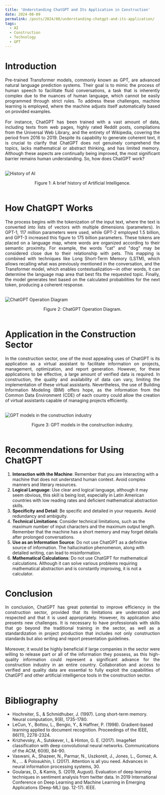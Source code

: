 ```yaml
---
title: 'Understanding ChatGPT and Its Application in Construction'
date: 2024-08-09
permalink: /posts/2024/08/understanding-chatgpt-and-its-application/
tags:
  - AI
  - Construction
  - Technology
  - GPT
---
```


**Introduction**
======
<div style="text-align: justify;">
Pre-trained Transformer models, commonly known as GPT, are advanced natural language prediction systems. Their goal is to mimic the process of human speech to facilitate fluid conversations, a task that is inherently complex due to the nuances of human language, which cannot be easily programmed through strict rules. To address these challenges, machine learning is employed, where the machine adjusts itself automatically based on provided examples.
<br><br>
For instance, ChatGPT has been trained with a vast amount of data, including texts from web pages, highly rated Reddit posts, compilations from the Universal Web Library, and the entirety of Wikipedia, covering the period from 2016 to 2019. Despite its capability to generate coherent text, it is crucial to clarify that ChatGPT does not genuinely comprehend the topics, lacks mathematical or abstract thinking, and has limited memory. Although these aspects are continually being improved, the most significant barrier remains human understanding. So, how does ChatGPT work?
<br><br>
</div>

![History of AI](/images/Post/post-1/01.png)

<div style="text-align: center;">
Figure 1: A brief history of Artificial Intelligence.
<br><br>
</div>

**How ChatGPT Works**
======
<div style="text-align: justify;">
The process begins with the tokenization of the input text, where the text is converted into lists of vectors with multiple dimensions (parameters). In GPT-1, 117 million parameters were used, while GPT-2 employed 1.5 billion, and GPT-3 increased this figure to 175 billion parameters. These tokens are placed on a language map, where words are organized according to their semantic proximity. For example, the words "cat" and "dog" may be considered close due to their relationship with pets. This mapping is combined with techniques like Long Short-Term Memory (LSTM), which allows recalling what was previously mentioned in the conversation, and the Transformer model, which enables contextualization—in other words, it can determine the language map area that best fits the requested topic. Finally, the model generates text based on the calculated probabilities for the next token, producing a coherent response.
<br><br>
</div>

![ChatGPT Operation Diagram](/images/Post/post-1/02.png)

<div style="text-align: center;">
Figure 2: ChatGPT Operation Diagram.
<br><br>
</div>

**Application in the Construction Sector**
======
<div style="text-align: justify;">
In the construction sector, one of the most appealing uses of ChatGPT is its application as a virtual assistant to facilitate information on projects, management, optimization, and report generation. However, for these applications to be effective, a large amount of verified data is required. In construction, the quality and availability of data can vary, limiting the implementation of these virtual assistants. Nevertheless, the use of Building Information Modeling (BIM) offers hope, as the information from the Common Data Environment (CDE) of each country could allow the creation of virtual assistants capable of managing projects efficiently.
<br><br>
</div>

![GPT models in the construction industry](/images/Post/post-1/03.png)

<div style="text-align: center;">
Figure 3: GPT models in the construction industry.
<br><br>
</div>

**Recommendations for Using ChatGPT**
======
1. **Interaction with the Machine**: Remember that you are interacting with a machine that does not understand human context. Avoid complex manners and literary resources.
2. **Logical Language**: Use clear and logical language, although it may seem obvious, this skill is being lost, especially in Latin American countries with low reading rates and deficient mathematical abstraction skills.
3. **Specificity and Detail**: Be specific and detailed in your requests. Avoid redundancy and ambiguity.
4. **Technical Limitations**: Consider technical limitations, such as the maximum number of input characters and the maximum output length. Remember that the machine has a short memory and may forget details after prolonged conversations.
5. **Use as an Information Source**: Do not use ChatGPT as a definitive source of information. The hallucination phenomenon, along with detailed writing, can lead to misinformation.
6. **Mathematical Calculations**: Do not use ChatGPT for mathematical calculations. Although it can solve various problems requiring mathematical abstraction and is constantly improving, it is not a calculator.

**Conclusion**
======
<div style="text-align: justify;">
In conclusion, ChatGPT has great potential to improve efficiency in the construction sector, provided that its limitations are understood and respected and that it is used appropriately. However, its application also presents new challenges. It is necessary to have professionals with skills that go beyond the traditional training in the sector, as well as a standardization in project production that includes not only construction standards but also writing and report presentation guidelines.
<br><br>
Moreover, it would be highly beneficial if large companies in the sector were willing to release part or all of the information they possess, as this high-quality information could represent a significant advance for the construction industry in an entire country. Collaboration and access to verified and quality data are essential to fully exploit the capabilities of ChatGPT and other artificial intelligence tools in the construction sector.
<br><br>
</div>

**Bibliography**
======
- Hochreiter, S., & Schmidhuber, J. (1997). Long short-term memory. Neural computation, 9(8), 1735-1780.
- LeCun, Y., Bottou, L., Bengio, Y., & Haffner, P. (1998). Gradient-based learning applied to document recognition. Proceedings of the IEEE, 86(11), 2278-2324.
- Krizhevsky, A., Sutskever, I., & Hinton, G. E. (2017). ImageNet classification with deep convolutional neural networks. Communications of the ACM, 60(6), 84-90.
- Vaswani, A., Shazeer, N., Parmar, N., Uszkoreit, J., Jones, L., Gomez, A. N., ... & Polosukhin, I. (2017). Attention is all you need. Advances in neural information processing systems, 30.
- Goularas, D., & Kamis, S. (2019, August). Evaluation of deep learning techniques in sentiment analysis from twitter data. In 2019 International Conference on Deep Learning and Machine Learning in Emerging Applications (Deep-ML) (pp. 12-17). IEEE.

